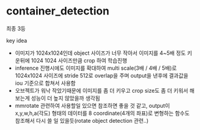 # container_detection

최종 3등

key idea
- 이미지가 1024x1024인데 object 사이즈가 너무 작아서 이미지를 4~5배 정도 키운뒤에 1024 1024 사이즈만큼 crop 하여 학습진행
- inference 진행시에도 이미지를 확대하여 multi scale(3배 / 4배 / 5배)로 1024x1024 사이즈에 stride 512로 overlap을 주며 output을 낸후에 결과값을 iou 기준으로 합쳐서 사용함
- 오브젝트가 워낙 작았기때문에 이미지를 좀 더 키우고 crop size도 좀 더 키워서 해보는게 성능이 더 높지 않았을까 생각됨
- mmrotate 관련하여 사용할일 있으면 참조하면 좋을 것 같고, output이 x,y,w,h,a(각도) 형태의 데이터를 8 coordinate(4개의 좌표)로 변형하는 함수도 참조해서 다시 쓸 일 있을듯(rotate object detection 관련..)
